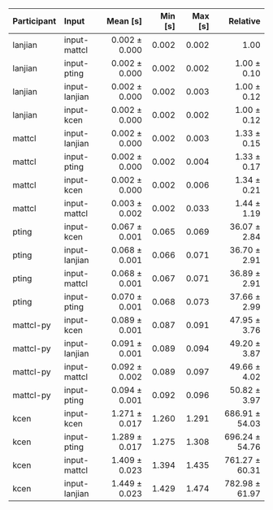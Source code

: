 | Participant | Input | Mean [s] | Min [s] | Max [s] | Relative |
|:---|:---|---:|---:|---:|---:|
| lanjian | input-mattcl | 0.002 ± 0.000 | 0.002 | 0.002 | 1.00 |
| lanjian | input-pting | 0.002 ± 0.000 | 0.002 | 0.002 | 1.00 ± 0.10 |
| lanjian | input-lanjian | 0.002 ± 0.000 | 0.002 | 0.003 | 1.00 ± 0.12 |
| lanjian | input-kcen | 0.002 ± 0.000 | 0.002 | 0.002 | 1.00 ± 0.12 |
| mattcl | input-lanjian | 0.002 ± 0.000 | 0.002 | 0.003 | 1.33 ± 0.15 |
| mattcl | input-pting | 0.002 ± 0.000 | 0.002 | 0.004 | 1.33 ± 0.17 |
| mattcl | input-kcen | 0.002 ± 0.000 | 0.002 | 0.006 | 1.34 ± 0.21 |
| mattcl | input-mattcl | 0.003 ± 0.002 | 0.002 | 0.033 | 1.44 ± 1.19 |
| pting | input-kcen | 0.067 ± 0.001 | 0.065 | 0.069 | 36.07 ± 2.84 |
| pting | input-lanjian | 0.068 ± 0.001 | 0.066 | 0.071 | 36.70 ± 2.91 |
| pting | input-mattcl | 0.068 ± 0.001 | 0.067 | 0.071 | 36.89 ± 2.91 |
| pting | input-pting | 0.070 ± 0.001 | 0.068 | 0.073 | 37.66 ± 2.99 |
| mattcl-py | input-kcen | 0.089 ± 0.001 | 0.087 | 0.091 | 47.95 ± 3.76 |
| mattcl-py | input-lanjian | 0.091 ± 0.001 | 0.089 | 0.094 | 49.20 ± 3.87 |
| mattcl-py | input-mattcl | 0.092 ± 0.002 | 0.089 | 0.097 | 49.66 ± 4.02 |
| mattcl-py | input-pting | 0.094 ± 0.001 | 0.092 | 0.096 | 50.82 ± 3.97 |
| kcen | input-kcen | 1.271 ± 0.017 | 1.260 | 1.291 | 686.91 ± 54.03 |
| kcen | input-pting | 1.289 ± 0.017 | 1.275 | 1.308 | 696.24 ± 54.76 |
| kcen | input-mattcl | 1.409 ± 0.023 | 1.394 | 1.435 | 761.27 ± 60.31 |
| kcen | input-lanjian | 1.449 ± 0.023 | 1.429 | 1.474 | 782.98 ± 61.97 |
